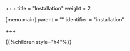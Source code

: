 +++
title = "Installation"
weight = 2

[menu.main]
parent = ""
identifier = "installation"

+++

{{%children style="h4"%}}
